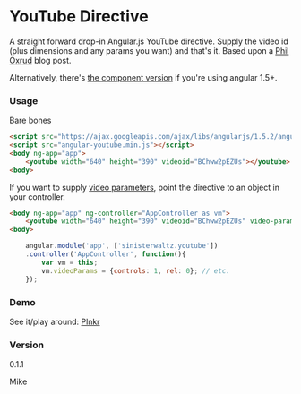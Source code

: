 # YouTube Directive

A straight forward drop-in Angular.js YouTube directive. Supply the video id (plus dimensions and any params you want) and that's it. Based upon a [Phil Oxrud](http://blog.oxrud.com/posts/creating-youtube-directive/) blog post.

Alternatively, there's [the component version](https://github.com/mikeybyker/angular-youtube-component) if you're using angular 1.5+.

### Usage
Bare bones

```html
<script src="https://ajax.googleapis.com/ajax/libs/angularjs/1.5.2/angular.min.js"></script>
<script src="angular-youtube.min.js"></script>
<body ng-app="app">
    <youtube width="640" height="390" videoid="BChww2pEZUs"></youtube>
<body>
```
If you want to supply [video parameters](https://developers.google.com/youtube/player_parameters), point the directive to an object in your controller.

```html
<body ng-app="app" ng-controller="AppController as vm">
    <youtube width="640" height="390" videoid="BChww2pEZUs" video-params="vm.videoParams"></youtube>
<body>
```
```javascript
    angular.module('app', ['sinisterwaltz.youtube'])
    .controller('AppController', function(){
        var vm = this;        
        vm.videoParams = {controls: 1, rel: 0}; // etc.
    });
```

### Demo
See it/play around: [Plnkr](http://plnkr.co/edit/uOp9hYc82wUhN5XDMPtA?p=preview)


### Version
0.1.1


Mike